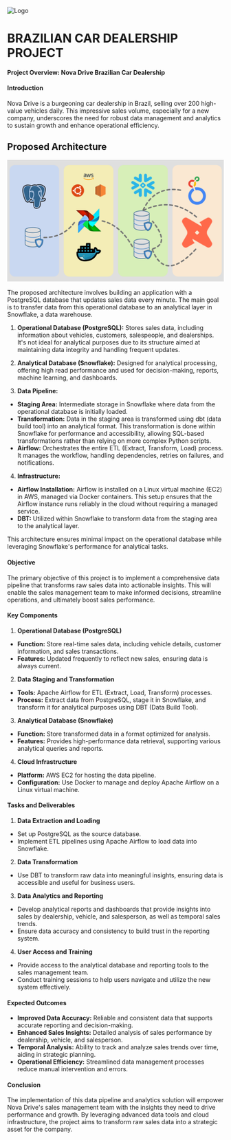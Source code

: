 ![Logo](https://www.novadrivemotors.com.br/logo.png)


# BRAZILIAN CAR DEALERSHIP PROJECT

#### **Project Overview: Nova Drive Brazilian Car Dealership**

#### **Introduction**

Nova Drive is a burgeoning car dealership in Brazil, selling over 200 high-value vehicles daily. This impressive sales volume, especially for a new company, underscores the need for robust data management and analytics to sustain growth and enhance operational efficiency.

## Proposed Architecture

![App Screenshot](https://github.com/Marckelson/BRAZILIAN-CAR-DEALERSHIP/blob/master/DataEngineering_Project.png)

The proposed architecture involves building an application with a PostgreSQL database that updates sales data every minute. The main goal is to transfer data from this operational database to an analytical layer in Snowflake, a data warehouse.

1. **Operational Database (PostgreSQL):** Stores sales data, including information about vehicles, customers, salespeople, and dealerships. It's not ideal for analytical purposes due to its structure aimed at maintaining data integrity and handling frequent updates.

2. **Analytical Database (Snowflake):** Designed for analytical processing, offering high read performance and used for decision-making, reports, machine learning, and dashboards.

3. **Data Pipeline:**

- **Staging Area:** Intermediate storage in Snowflake where data from the operational database is initially loaded.
- **Transformation:** Data in the staging area is transformed using dbt (data build tool) into an analytical format. This transformation is done within Snowflake for performance and accessibility, allowing SQL-based transformations rather than relying on more complex Python scripts.
- **Airflow:** Orchestrates the entire ETL (Extract, Transform, Load) process. It manages the workflow, handling dependencies, retries on failures, and notifications.

4. **Infrastructure:**

- **Airflow Installation:** Airflow is installed on a Linux virtual machine (EC2) in AWS, managed via Docker containers. This setup ensures that the Airflow instance runs reliably in the cloud without requiring a managed service.
- **DBT:** Utilized within Snowflake to transform data from the staging area to the analytical layer.

This architecture ensures minimal impact on the operational database while leveraging Snowflake's performance for analytical tasks.

#### **Objective**

The primary objective of this project is to implement a comprehensive data pipeline that transforms raw sales data into actionable insights. This will enable the sales management team to make informed decisions, streamline operations, and ultimately boost sales performance.

#### **Key Components**

1. **Operational Database (PostgreSQL)**

- **Function:** Store real-time sales data, including vehicle details, customer information, and sales transactions.
- **Features:** Updated frequently to reflect new sales, ensuring data is always current.

2. **Data Staging and Transformation**

- **Tools:** Apache Airflow for ETL (Extract, Load, Transform) processes.
- **Process:** Extract data from PostgreSQL, stage it in Snowflake, and transform it for analytical purposes using DBT (Data Build Tool).

3. **Analytical Database (Snowflake)**

- **Function:** Store transformed data in a format optimized for analysis.
- **Features:** Provides high-performance data retrieval, supporting various analytical queries and reports.

4. **Cloud Infrastructure**

- **Platform:** AWS EC2 for hosting the data pipeline.
- **Configuration:** Use Docker to manage and deploy Apache Airflow on a Linux virtual machine.

#### **Tasks and Deliverables**

1. **Data Extraction and Loading**

- Set up PostgreSQL as the source database.
- Implement ETL pipelines using Apache Airflow to load data into Snowflake.

2. **Data Transformation**

- Use DBT to transform raw data into meaningful insights, ensuring data is accessible and useful for business users.

3. **Data Analytics and Reporting**

- Develop analytical reports and dashboards that provide insights into sales by dealership, vehicle, and salesperson, as well as temporal sales trends.
- Ensure data accuracy and consistency to build trust in the reporting system.

4. **User Access and Training**

- Provide access to the analytical database and reporting tools to the sales management team.
- Conduct training sessions to help users navigate and utilize the new system effectively.

#### **Expected Outcomes**

- **Improved Data Accuracy:** Reliable and consistent data that supports accurate reporting and decision-making.
- **Enhanced Sales Insights:** Detailed analysis of sales performance by dealership, vehicle, and salesperson.
- **Temporal Analysis:** Ability to track and analyze sales trends over time, aiding in strategic planning.
- **Operational Efficiency:** Streamlined data management processes reduce manual intervention and errors.

#### **Conclusion**

The implementation of this data pipeline and analytics solution will empower Nova Drive's sales management team with the insights they need to drive performance and growth. By leveraging advanced data tools and cloud infrastructure, the project aims to transform raw sales data into a strategic asset for the company.
